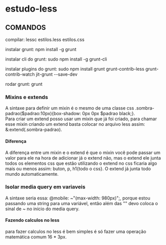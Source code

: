 # estudo-less

## COMANDOS

compilar: lessc estilos.less estilos.css

instalar grunt: npm install -g grunt

instalar cli do grunt: sudo npm install -g grunt-cli

instalar plugins do grunt: sudo npm install grunt grunt-contrib-less grunt-contrib-watch jit-grunt --save-dev

rodar grunt: grunt

### Mixins e extends  
A sintaxe para definir um mixin é o mesmo de uma classe css .sombra-padrao($padrao:10px){box-shadow: 0px 0px $padrao black;}.  
Para criar um extend posso usar um mixin que já foi criado, para chamar esse mixin criando um extend basta colocar no arquivo less assim: &:extend(.sombra-padrao).  
#### Diferença  
A diferença entre um mixin e o extend é que o mixin você pode passar um valor para ele na hora de adicionar já o extend não, mas o extend ele junta todos os elementos css que estão utilizando o extend no css ficaria algo mais ou menos assim: buton, p, h1{todo o css}. O extend já junta todo mundo automaticamente.  


### Isolar media query em variaveis  
A sintaxe seria essa: @mobile: ~"(max-width: 980px)";, porque estou passando uma string para uma variável, então além das "" devo coloca o sinal de ~ no início do media query.  

#### Fazendo calculos no less  
para fazer calculos no less é bem simples é só fazer uma operação matemática comum 16 * 3px.